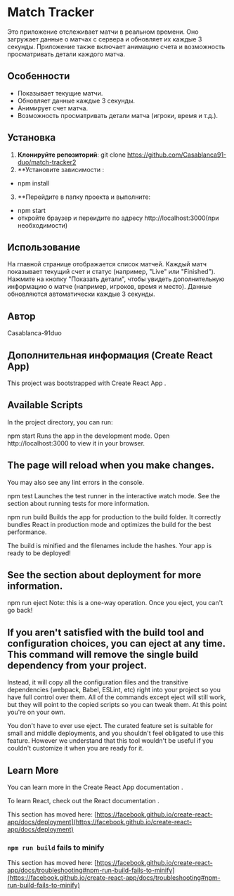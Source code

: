 # Match Tracker

Это приложение отслеживает матчи в реальном времени. Оно загружает данные о матчах с сервера и обновляет их каждые 3 секунды. Приложение также включает анимацию счета и возможность просматривать детали каждого матча.

## Особенности
- Показывает текущие матчи.
- Обновляет данные каждые 3 секунды.
- Анимирует счет матча.
- Возможность просматривать детали матча (игроки, время и т.д.).

## Установка

1. **Клонируйте репозиторий**:
git clone https://github.com/Casablanca91-duo/match-tracker2
2. **Установите зависимости :
- npm install
3. **Перейдите в папку проекта и выполните:
- npm start
- откройте браузер и переидите по адресу http://localhost:3000(при необходимости)

## Использование
На главной странице отображается список матчей.
Каждый матч показывает текущий счет и статус (например, "Live" или "Finished").
Нажмите на кнопку "Показать детали", чтобы увидеть дополнительную информацию о матче (например, игроков, время и место).
Данные обновляются автоматически каждые 3 секунды.

## Автор
Casablanca-91duo

## Дополнительная информация (Create React App)
This project was bootstrapped with Create React App .

## Available Scripts
In the project directory, you can run:

npm start
Runs the app in the development mode.
Open http://localhost:3000 to view it in your browser.

## The page will reload when you make changes.
You may also see any lint errors in the console.

npm test
Launches the test runner in the interactive watch mode.
See the section about running tests for more information.

npm run build
Builds the app for production to the build folder.
It correctly bundles React in production mode and optimizes the build for the best performance.

The build is minified and the filenames include the hashes.
Your app is ready to be deployed!

## See the section about deployment for more information.

npm run eject
Note: this is a one-way operation. Once you eject, you can't go back!

## If you aren't satisfied with the build tool and configuration choices, you can eject at any time. This command will remove the single build dependency from your project.

Instead, it will copy all the configuration files and the transitive dependencies (webpack, Babel, ESLint, etc) right into your project so you have full control over them. All of the commands except eject will still work, but they will point to the copied scripts so you can tweak them. At this point you're on your own.

You don't have to ever use eject. The curated feature set is suitable for small and middle deployments, and you shouldn't feel obligated to use this feature. However we understand that this tool wouldn't be useful if you couldn't customize it when you are ready for it.

## Learn More
You can learn more in the Create React App documentation .

To learn React, check out the React documentation .

This section has moved here: [https://facebook.github.io/create-react-app/docs/deployment](https://facebook.github.io/create-react-app/docs/deployment)

### `npm run build` fails to minify

This section has moved here: [https://facebook.github.io/create-react-app/docs/troubleshooting#npm-run-build-fails-to-minify](https://facebook.github.io/create-react-app/docs/troubleshooting#npm-run-build-fails-to-minify)
